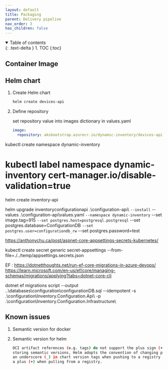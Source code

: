 ```yaml
---
layout: default
title: Packaging
parent: Delivery pipeline
nav_order: 3
has_children: false
---
```


<details open markdown="block">
  <summary>
    Table of contents
  </summary>
  {: .text-delta }
1. TOC
{:toc}
</details>

## Container Image

## Helm chart

1. Create Helm chart

    ``` powershell
    helm create devices-api

    ```

1. Define repository

    set repository value into images dictionary in values.yaml

    ``` yaml
    image:
      repository: aksbootstrap.azurecr.io/dynamic-inventory/devices-api

    ```

kubectl create namespace dynamic-inventory
# kubectl label namespace dynamic-inventory cert-manager.io/disable-validation=true

helm create inventory-api

helm upgrade inventoryconfigurationapi .\configuration-api\ `
     --install `
     --values .\configuration-api\values.yaml `
     --namespace dynamic-inventory `
     --set image.tag=915 `
     --set postgres.host=postgresql.postgresql `
     --set postgres.database=ConfigurationDB `
     --set postgres.user=configurationdb_rw `
     --set postgres.password=test



https://anthonychu.ca/post/aspnet-core-appsettings-secrets-kubernetes/

kubectl create secret generic secret-appsettings --from-file=./../temp/appsettings.secrets.json


EF :
https://dotnetthoughts.net/run-ef-core-migrations-in-azure-devops/
https://learn.microsoft.com/en-us/ef/core/managing-schemas/migrations/applying?tabs=dotnet-core-cli

dotnet ef migrations script --output ..\databases\configuration\configurationDB.sql --idempotent -s .\configuration\Inventory.Configuration.Api\ -p .\configuration\Inventory.Configuration.Infrastructure\

## Known issues

1. Semantic version for docker

2. Semantic version for helm

    ``` bash
    OCI artifact references (e.g. tags) do not support the plus sign (+). To support
    storing semantic versions, Helm adopts the convention of changing plus (+) to
    an underscore (_) in chart version tags when pushing to a registry and back to
    a plus (+) when pulling from a registry.

    ```